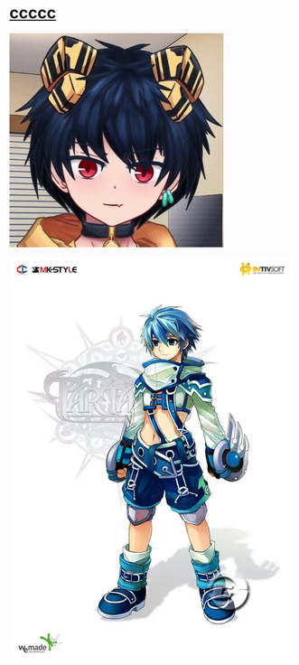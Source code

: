 # [ccccc](a/c/xxxxxd.md)

![](./QQ图片20220508172016.jpg)

![](a/c/.asset_e6ca30e9-b4b0-497d-873d-ad2f0a2242ca.jpg)

